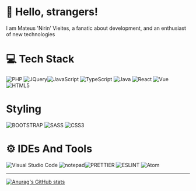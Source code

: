 # 👋 Hello, strangers!
I am Mateus 'Nirin' Vieites, a fanatic about development, and an enthusiast of new technologies

# 💻 Tech Stack
![PHP](https://img.shields.io/badge/PHP-777BB4?style=for-the-badge&logo=php&logoColor=white) ![JQuery](https://img.shields.io/badge/jQuery-0769AD?style=for-the-badge&logo=jquery&logoColor=white)![JavaScript](https://img.shields.io/badge/javascript-%23323330.svg?style=for-the-badge&logo=javascript&logoColor=%23F7DF1E)  ![TypeScript](https://img.shields.io/badge/typescript-%23007ACC.svg?style=for-the-badge&logo=typescript&logoColor=white) ![Java](https://img.shields.io/badge/java-%23ED8B00.svg?style=for-the-badge&logo=openjdk&logoColor=white) ![React](https://img.shields.io/badge/-ReactJs-61DAFB?logo=react&logoColor=white&style=for-the-badge) ![Vue](https://img.shields.io/badge/Vue.js-35495E?style=for-the-badge&logo=vuedotjs&logoColor=4FC08D) ![HTML5](https://img.shields.io/badge/html5-%23E34F26.svg?style=for-the-badge&logo=html5&logoColor=white) 

# Styling
![BOOTSTRAP](https://img.shields.io/badge/Bootstrap-563D7C?style=for-the-badge&logo=bootstrap&logoColor=white) ![SASS](https://img.shields.io/badge/Sass-CC6699?style=for-the-badge&logo=sass&logoColor=white) ![CSS3](https://img.shields.io/badge/css3-%231572B6.svg?style=for-the-badge&logo=css3&logoColor=white) 

# ⚙ IDEs And Tools
![Visual Studio Code](https://img.shields.io/badge/Visual_Studio_Code-0078D4?style=for-the-badge&logo=visual%20studio%20code&logoColor=white) ![notepad](https://img.shields.io/badge/Notepad++-90E59A.svg?style=for-the-badge&logo=notepad%2B%2B&logoColor=black)![PRETTIER](https://img.shields.io/badge/prettier-1A2C34?style=for-the-badge&logo=prettier&logoColor=F7BA3E) ![ESLINT](https://img.shields.io/badge/eslint-3A33D1?style=for-the-badge&logo=eslint&logoColor=white) ![Atom](https://img.shields.io/badge/Atom-66595C?style=for-the-badge&logo=Atom&logoColor=white) 

---
[![Anurag's GitHub stats](https://github-readme-stats.vercel.app/api?username=mateusvieites)](https://github.com/anuraghazra/github-readme-stats)
